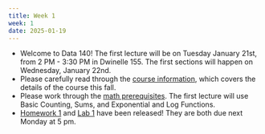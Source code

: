 ```yaml
---
title: Week 1
week: 1
date: 2025-01-19
---
```


- Welcome to Data 140! The first lecture will be on Tuesday January 21st, from 2 PM - 3:30 PM in Dwinelle 155. The first sections will happen on Wednesday, January 22nd.
- Please carefully read through the [course information](course-info), which covers the details of the course this fall.
- Please work through the [math prerequisites](resources/prereqs). The first lecture will use Basic Counting, Sums, and Exponential and Log Functions.
- [Homework 1](http://prob140.datahub.berkeley.edu/hub/user-redirect/git-pull?repo=https://github.com/prob140/materials-sp25&branch=main&subPath=hw/Homework_01.ipynb) and [Lab 1](http://prob140.datahub.berkeley.edu/hub/user-redirect/git-pull?repo=https://github.com/prob140/materials-sp25&branch=main&subPath=lab/Lab_01.ipynb) have been released! They are both due next Monday at 5 pm.